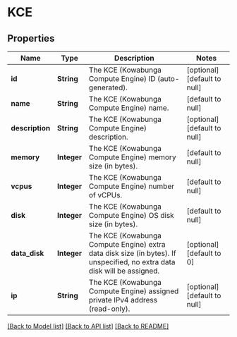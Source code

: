 # KCE
## Properties

| Name | Type | Description | Notes |
|------------ | ------------- | ------------- | -------------|
| **id** | **String** | The KCE (Kowabunga Compute Engine) ID (auto-generated). | [optional] [default to null] |
| **name** | **String** | The KCE (Kowabunga Compute Engine) name. | [default to null] |
| **description** | **String** | The KCE (Kowabunga Compute Engine) description. | [optional] [default to null] |
| **memory** | **Integer** | The KCE (Kowabunga Compute Engine) memory size (in bytes). | [default to null] |
| **vcpus** | **Integer** | The KCE (Kowabunga Compute Engine) number of vCPUs. | [default to null] |
| **disk** | **Integer** | The KCE (Kowabunga Compute Engine) OS disk size (in bytes). | [default to null] |
| **data\_disk** | **Integer** | The KCE (Kowabunga Compute Engine) extra data disk size (in bytes). If unspecified, no extra data disk will be assigned. | [optional] [default to 0] |
| **ip** | **String** | The KCE (Kowabunga Compute Engine) assigned private IPv4 address (read-only). | [optional] [default to null] |

[[Back to Model list]](../README.md#documentation-for-models) [[Back to API list]](../README.md#documentation-for-api-endpoints) [[Back to README]](../README.md)

